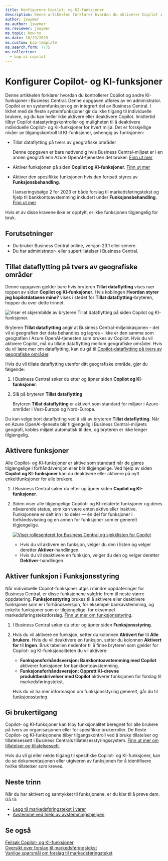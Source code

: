 ```yaml
---
title: Konfigurere Copilot- og KI-funksjoner
description: Denne artikkelen forklarer hvordan du aktiverer Copilot i et miljø.
author: jswymer
ms.author: jswymer
ms.reviewer: jswymer
ms.topic: how-to
ms.date: 10/29/2023
ms.custom: bap-template
ms.search.form: 7775
ms.collection:
  - bap-ai-copilot
---
```


# Konfigurer Copilot- og KI-funksjoner 

<!--[!INCLUDE[ai-preview](includes/ai-preview.md)]-->

<!--This article explains how you can control the ability to create AI-powered item marketing text with Copilot for your organization. This task is done by an admin. There are two requirements that you must fulfill to make the feature available to users:-->

Denne artikkelen forklarer hvordan du kontrollerer Copilot og andre KI-funksjoner i Business Central. Denne oppgaven utføres av en administrator. Copilot er en systemfunksjon og en integrert del av Business Central. I likhet med de fleste systemfunksjoner gir du ikke tilgang til individuelle brukere, og du kan heller ikke aktivere eller deaktivere Copilot. Imidlertid tilbyr Copilot datastyringskontroller og muligheten til å deaktivere individuelle Copilot- og KI-funksjoner for hvert miljø. Det er forskjellige nivåer av tilgangskontroll til KI-funksjoner, avhengig av funksjonen:

- Tillat dataflytting på tvers av geografiske områder

  Denne oppgaven er bare nødvendig hvis Business Central-miljøet er i en annen geografi enn Azure OpenAI-tjenesten det bruker. [Finn ut mer](#allow-data-movement-across-geographies)

- Aktiver funksjonen på siden **Copilot og KI-funksjoner**. [Finn ut mer](#activate-features)

- Aktiver den spesifikke funksjonen hvis den fortsatt styres av **Funksjonsbehandling**.

  I lanseringsbølge 2 for 2023 er både forslag til markedsføringstekst og hjelp til bankkontoavstemming inkludert under **Funksjonsbehandling**. [Finn ut mer](#enable-feature-in-feature-management)

Hvis et av disse kravene ikke er oppfylt, er ikke funksjonen tilgjengelig for bruk.

## Forutsetninger

- Du bruker Business Central online, versjon 23.1 eller senere. <!--[preview version](ai-preview-getstarted.md) of Business Central that's enabled for Copilot.-->
- Du har administrator- eller supertillatelser i Business Central.  <!--For more information, go to [Configure AI-powered item marketing text with Copilot](enable-ai.md).-->

## Tillat dataflytting på tvers av geografiske områder

Denne oppgaven gjelder bare hvis bryteren **Tillat dataflytting** vises nær toppen av siden **Copilot og KI-funksjoner**. Hvis koblingen **Hvordan styrer jeg kopilotdataene mine?** vises i stedet for **Tillat dataflytting**-bryteren, hopper du over dette trinnet.

![Viser et skjermbilde av bryteren Tillat dataflytting på siden Copilot og KI-funksjoner.](media/allow-data-movement-v2.png)

Bryteren **Tillat dataflytting** angir at Business Central-miljølokasjonen – det vil si geografien der data behandles og lagres – ikke er den samme som geografien i Azure OpenAI-tjenesten som brukes av Copilot. Hvis du vil aktivere Copilot, må du tillate dataflytting mellom geografiske områder. Hvis du vil lære mer om dataflytting, kan du gå til [Copilot-dataflytting på tvers av geografiske områder](ai-copilot-data-movement.md). 

Hvis du vil tillate dataflytting utenfor ditt geografiske område, gjør du følgende:

1. I Business Central søker du etter og åpner siden **Copilot og KI-funksjoner**.
1. Slå på bryteren **Tillat dataflytting**.

   Bryteren **Tillat dataflytting** er aktivert som standard for miljøer i Azure-områder i Vest-Europa og Nord-Europa.

Du kan velge bort dataflytting ved å slå av bryteren **Tillat dataflytting**. Når en Azure OpenAI-tjeneste blir tilgjengelig i Business Central-miljøets geografi, kobles miljøet automatisk til den, og bryteren er ikke lenger tilgjengelig.
<!--
| Australia, United Kingdom, United States | Within the respective geographical region |
| Europe, France, Germany, Norway, Switzerland  | Sweden or Switzerland |
| Asia Pacific, Brazil, Canada, India, Japan, Singapore, South Africa, South Korea, United Arab Emirates  | United States |-->



<!--Note

If your environment is hosted in North America, Copilot will use an Azure OpenAI endpoint in North America to process your data.
If your environment is hosted in Europe, Copilot will use an Azure OpenAI endpoint in Europe to process your data.
If your environment is hosted anywhere else, Copilot will use an Azure OpenAI endpoint outside of the region in which the environment is hosted.
To opt in 

Copilot and other AI capabilities use Azure OpenAI Service.  and are provided by default to only those customers with environments that have United States as their geography for data processing and storage. While the Azure OpenAI Service is available in multiple geographies including Australia, Canada, United States, France, Japan and UK, Copilot does not follow the same regional rollout schedule.

Meanwhile, customers with environments outside the United States can use Copilot AI features by opting in to share relevant data with the Azure OpenAI Service in United States or Switzerland.

The information in the following table outlines the Azure OpenAI service that's used by the Copilot services based on the geography of their Dynamics 365 environment when they opt-in to share data.-->
## Aktivere funksjoner

Alle Copilot- og KI-funksjoner er aktive som standard når de gjøres tilgjengelige i forhåndsversjon eller blir tilgjengelige. Ved hjelp av siden **Copilot og KI-funksjoner** kan du deaktivere eller aktivere på nytt enkeltfunksjoner for alle brukere.

1. I Business Central søker du etter og åpner siden **Copilot og KI-funksjoner**.

1. Siden viser alle tilgjengelige Copilot- og KI-relaterte funksjoner og deres nåværende status, som kan være enten aktive eller inaktive. Funksjonene er delt inn i to deler &mdash; én del for funksjoner i forhåndsvisning og en annen for funksjoner som er generelt tilgjengelige. 

   [![Viser rollesenteret for Business Central og sjekklisten for Copilot](media/copilot-and-ai-capabilties-page.svg)](media/copilot-and-ai-capabilties-page.svg#lightbox)

   - Hvis du vil aktivere en funksjon, velger du den i listen og velger deretter **Aktiver**-handlingen.
   - Hvis du vil deaktivere en funksjon, velger du den og velger deretter **Dektiver**-handlingen. 


## Aktiver funksjon i Funksjonsstyring

Når individuelle Copilot-funksjoner utgis i mindre oppdateringer for Business Central, er disse funksjonene valgfrie frem til neste større oppdatering. **Funksjonsstyring** brukes til å aktivere eller deaktivere funksjoner som er i forhåndsversjon, for eksempel bankavstemming, og enkelte funksjoner som er tilgjengelige, for eksempel markedsføringstekstforslag. [Finn ut mer om funksjonsstyring](/dynamics365/business-central/dev-itpro/administration/feature-management).

1. I Business Central søker du etter og åpner siden **Funksjonsstyring**.
2. Hvis du vil aktivere en funksjon, setter du kolonnen **Aktivert for** til **Alle brukere**. Hvis du vil deaktivere en funksjon, setter du kolonnen **Aktivert for** til **Ingen**. Bruk tabellen nedenfor til å finne bryteren som gjelder for Copilot- og KI-funksjonaliteten du vil aktivere:

   - **Funksjonsforhåndsversjon: Bankkontoavstemming med Copilot** aktiverer funksjonen for bankkontoavstemming.
   - **Funksjonsforhåndsversjon: Opprett KI-drevne produktbeskrivelser med Copilot** aktiverer funksjonen for forslag til markedsføringstekst.

   Hvis du vil ha mer informasjon om funksjonsstyring generelt, går du til [funksjonsstyring](/dynamics365/business-central/dev-itpro/administration/feature-management).

## Gi brukertilgang 

Copilot- og KI-funksjoner kan tilby funksjonalitet beregnet for alle brukere på tvers av organisasjonen eller for spesifikke brukerroller. De fleste Copilot- og KI-funksjonene tilbyr tilgangskontroll ved å bruke tillatelser og tillatelsessett i Business Centrals tillatelsesstyringssystem. [Finn ut mer om tillatelser og tillatelsessett](ui-define-granular-permissions.md).

Hvis du vil gi eller nekte tilgang til spesifikke Copilot- og KI-funksjoner, kan du se dokumentasjonen eller utgiveren av funksjonen for å identifisere hvilke tillatelser som kreves. 

## Neste trinn

Når du har aktivert og samtykket til funksjonene, er du klar til å prøve dem. Gå til:

- [Legg til markedsføringstekst i varer](item-marketing-text.md) 
- [Avstemme ved hjelp av avstemmingshjelpen](bank-reconciliation-with-copilot.md) 

## Se også

[Feilsøk Copilot- og KI-funksjoner](ai-copilot-troubleshooting.md)  
[Oversikt over forslag til markedsføringstekst](ai-overview.md)   
[Vanlige spørsmål om forslag til markedsføringstekst](faqs-marketing-text.md)  

